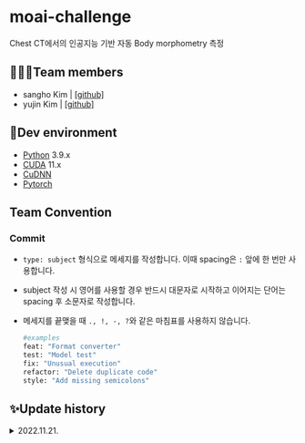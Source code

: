 # moai-challenge
Chest CT에서의 인공지능 기반 자동 Body morphometry 측정

## 🧑🏻‍💻Team members
- sangho Kim | [[github]](https://github.com/sangh0)
- yujin Kim | [[github]](https://github.com/yujinkim1)

## 🔨Dev environment
- [Python]() 3.9.x
- [CUDA](https://developer.nvidia.com/cuda-toolkit) 11.x
- [CuDNN](https://developer.nvidia.com/cudnn)
- [Pytorch](https://pytorch.org/docs/stable/index.html)

## Team Convention
### Commit
- `type: subject` 형식으로 메세지를 작성합니다. 이때 spacing은 `:` 앞에 한 번만 사용합니다. 
- subject 작성 시 영어를 사용할 경우 반드시 대문자로 시작하고 이어지는 단어는 spacing 후 소문자로 작성합니다.
- 메세지를 끝맺을 때 `., !, -, ?`와 같은 마침표를 사용하지 않습니다.

    ```zsh
    #examples
    feat: "Format converter"
    test: "Model test"
    fix: "Unusual execution"
    refactor: "Delete duplicate code"
    style: "Add missing semicolons"
    ```

## ✨Update history

<details>
<summary>2022.11.21.</summary>
<div markdown="1">

- `create` private repository
- `create` git projects
- `add` collaborator
- `edit` README file

</div>
</details>
